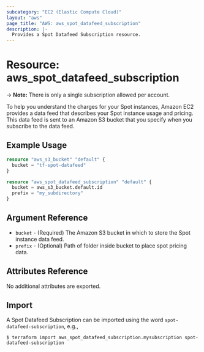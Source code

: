 ```yaml
---
subcategory: "EC2 (Elastic Compute Cloud)"
layout: "aws"
page_title: "AWS: aws_spot_datafeed_subscription"
description: |-
  Provides a Spot Datafeed Subscription resource.
---
```


# Resource: aws_spot_datafeed_subscription

-> **Note:** There is only a single subscription allowed per account.

To help you understand the charges for your Spot instances, Amazon EC2 provides a data feed that describes your Spot instance usage and pricing.
This data feed is sent to an Amazon S3 bucket that you specify when you subscribe to the data feed.

## Example Usage

```terraform
resource "aws_s3_bucket" "default" {
  bucket = "tf-spot-datafeed"
}

resource "aws_spot_datafeed_subscription" "default" {
  bucket = aws_s3_bucket.default.id
  prefix = "my_subdirectory"
}
```

## Argument Reference

* `bucket` - (Required) The Amazon S3 bucket in which to store the Spot instance data feed.
* `prefix` - (Optional) Path of folder inside bucket to place spot pricing data.

## Attributes Reference

No additional attributes are exported.

## Import

A Spot Datafeed Subscription can be imported using the word `spot-datafeed-subscription`, e.g.,

```
$ terraform import aws_spot_datafeed_subscription.mysubscription spot-datafeed-subscription
```

